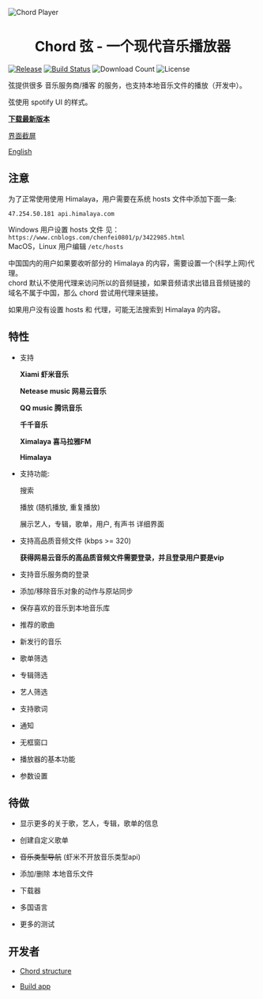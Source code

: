 ![Chord Player](https://i.ibb.co/ypJyckb/Screen-Shot-2019-04-10-at-2-58-56-PM.png)

<h1 align="center">Chord 弦 - 一个现代音乐播放器</h1>

[![Release](https://img.shields.io/github/release/PeterDing/chord.svg)](https://github.com/PeterDing/chord/releases)
[![Build Status](https://travis-ci.org/PeterDing/chord.svg?branch=master)](https://travis-ci.org/PeterDing/chord)
![Download Count](https://img.shields.io/github/downloads/PeterDing/chord/total.svg)
![License](https://img.shields.io/github/license/PeterDing/chord.svg)

弦提供很多 音乐服务商/播客 的服务，也支持本地音乐文件的播放（开发中）。

弦使用 spotify UI 的样式。

**[下载最新版本](https://github.com/PeterDing/chord/releases)**

[界面截屏](docs/screenshots.md)

[English](README_EN.md)


## 注意

为了正常使用使用 Himalaya，用户需要在系统 hosts 文件中添加下面一条:  

```
47.254.50.181 api.himalaya.com
```

Windows 用户设置 hosts 文件 见： `https://www.cnblogs.com/chenfei0801/p/3422985.html`  
MacOS，Linux 用户编辑 `/etc/hosts`  

中国国内的用户如果要收听部分的 Himalaya 的内容，需要设置一个(科学上网)代理。  
chord 默认不使用代理来访问所以的音频链接，如果音频请求出错且音频链接的域名不属于中国，那么 chord 尝试用代理来链接。  

如果用户没有设置 hosts 和 代理，可能无法搜索到 Himalaya 的内容。


## 特性

- 支持 

  **Xiami 虾米音乐**

  **Netease music 网易云音乐**

  **QQ music 腾讯音乐**

  **千千音乐**

  **Ximalaya 喜马拉雅FM**

  **Himalaya**

- 支持功能:

  搜索

  播放 (随机播放, 重复播放)  

  展示艺人，专辑，歌单，用户, 有声书 详细界面

- 支持高品质音频文件 (kbps >= 320)  

  **获得网易云音乐的高品质音频文件需要登录，并且登录用户要是vip**  

- 支持音乐服务商的登录

- 添加/移除音乐对象的动作与原站同步

- 保存喜欢的音乐到本地音乐库

- 推荐的歌曲

- 新发行的音乐

- 歌单筛选

- 专辑筛选

- 艺人筛选

- 支持歌词

- 通知

- 无框窗口

- 播放器的基本功能

- 参数设置


## 待做

- 显示更多的关于歌，艺人，专辑，歌单的信息

- 创建自定义歌单

- ~~音乐类型导航~~ (虾米不开放音乐类型api)

- 添加/删除 本地音乐文件

- 下载器

- 多国语言

- 更多的测试


## 开发者

- [Chord structure](docs/chord.md)

- [Build app](docs/build.md)

